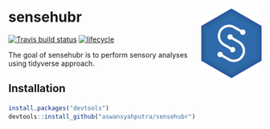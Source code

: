 # sensehubr <img src='man/figures/logo.png' align="right" height="139" />

[![Travis build status](https://travis-ci.org/aswansyahputra/sensehubr.svg?branch=master)](https://travis-ci.org/aswansyahputra/sensehubr)
[![lifecycle](https://img.shields.io/badge/lifecycle-experimental-orange.svg)](https://www.tidyverse.org/lifecycle/#experimental)

The goal of sensehubr is to perform sensory analyses using tidyverse approach.

## Installation

``` r
install.packages("devtools")
devtools::install_github("aswansyahputra/sensehubr")
```

